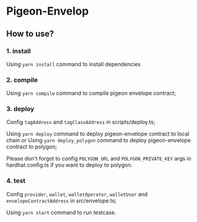 # Pigeon-Envelop

## How to use?

### 1. install

Using `yarn install` command to install dependencies

### 2. compile

Using `yarn compile` command to compile pigeon envelope contract;

### 3. deploy

Config `tagAddress` and `tagClassAddress` in scripts/deploy.ts;

Using `yarn deploy` command to deploy pigeon-envelope contract to local chain or Using `yarn deploy_polygon` command to deploy pigeon-envelope contract to polygon;

Please don't forgot to config  `POLYGON_URL` and `POLYGON_PRIVATE_KEY` args in hardhat.config.ts if you want to deploy to polygon.

### 4. test

Config `provider`, `wallet`, `walletOperator`, `walletUser` and `envelopeContractAddress` in src/envelope.ts;

Using `yarn start` command to run testcase.

